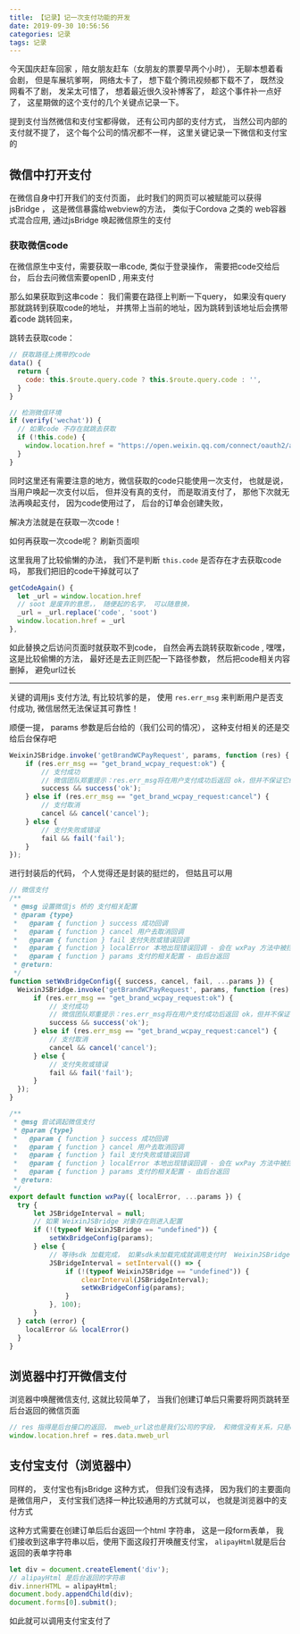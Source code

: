 ```yaml
---
title: 【记录】记一次支付功能的开发
date: 2019-09-30 10:56:56
categories: 记录
tags: 记录
---
```


今天国庆赶车回家 ，陪女朋友赶车（女朋友的票要早两个小时）， 无聊本想着看会剧， 但是车展坑爹啊， 网络太卡了， 想下载个腾讯视频都下载不了， 既然没网看不了剧， 发呆太可惜了， 想着最近很久没补博客了， 趁这个事件补一点好了， 这星期做的这个支付的几个关键点记录一下。


提到支付当然微信和支付宝都得做， 还有公司内部的支付方式， 当然公司内部的支付就不提了， 这个每个公司的情况都不一样， 这里关键记录一下微信和支付宝的



## 微信中打开支付
在微信自身中打开我们的支付页面， 此时我们的网页可以被赋能可以获得jsBridge ， 这是微信暴露给webview的方法， 类似于Cordova 之类的 web容器式混合应用, 通过jsBridge 唤起微信原生的支付


### 获取微信code
在微信原生中支付，需要获取一串code, 类似于登录操作， 需要把code交给后台， 后台去问微信索要openID , 用来支付

那么如果获取到这串code：
我们需要在路径上判断一下query， 如果没有query 那就跳转到获取code的地址， 并携带上当前的地址，因为跳转到该地址后会携带着code 跳转回来，

跳转去获取code：
```js
// 获取路径上携带的code
data() {
  return {
    code: this.$route.query.code ? this.$route.query.code : '',
  }
}

// 检测微信环境
if (verify('wechat')) {
  // 如果code 不存在就跳去获取
  if (!this.code) {
    window.location.href = "https://open.weixin.qq.com/connect/oauth2/authorize?appid=" + wechatAppId + "&redirect_uri=" + encodeURIComponent(window.location.href) + "&response_type=code&scope=snsapi_base&state=STATE#wechat_redirect"
  }
}
```


同时这里还有需要注意的地方，微信获取的code只能使用一次支付， 也就是说， 当用户唤起一次支付以后， 但并没有真的支付， 而是取消支付了， 那他下次就无法再唤起支付， 因为code使用过了， 后台的订单会创建失败， 

解决方法就是在获取一次code！

如何再获取一次code呢？ 刷新页面呗

这里我用了比较偷懒的办法， 我们不是判断 `this.code` 是否存在才去获取code吗， 那我们把旧的code干掉就可以了

```js
getCodeAgain() {
  let _url = window.location.href
  // soot 是废弃的意思，， 随便起的名字， 可以随意换，
  _url = _url.replace('code', 'soot')
  window.location.href = _url
},
``` 

如此替换之后访问页面时就获取不到code， 自然会再去跳转获取新code , 嘿嘿， 这是比较偷懒的方法， 最好还是去正则匹配一下路径参数， 然后把code相关内容删掉， 避免url过长

***

关键的调用js 支付方法,  有比较坑爹的是， 使用 `res.err_msg` 来判断用户是否支付成功, 微信居然无法保证其可靠性！

顺便一提， params 参数是后台给的（我们公司的情况）， 这种支付相关的还是交给后台保存吧


```js
WeixinJSBridge.invoke('getBrandWCPayRequest', params, function (res) {
    if (res.err_msg == "get_brand_wcpay_request:ok") {
        // 支付成功
        // 微信团队郑重提示：res.err_msg将在用户支付成功后返回 ok，但并不保证它绝对可靠。
        success && success('ok');
    } else if (res.err_msg == "get_brand_wcpay_request:cancel") {
        // 支付取消
        cancel && cancel('cancel');
    } else {
        // 支付失败或错误
        fail && fail('fail');
    }
});
```



进行封装后的代码， 个人觉得还是封装的挺烂的， 但姑且可以用
```js
// 微信支付
/**
 * @msg 设置微信js 桥的 支付相关配置
 * @param {type} 
 *   @param { function } success 成功回调
 *   @param { function } cancel 用户去取消回调
 *   @param { function } fail 支付失败或错误回调
 *   @param { function } localError 本地出现错误回调 - 会在 wxPay 方法中被拦截
 *   @param { function } params 支付的相关配置 - 由后台返回
 * @return: 
 */
function setWxBridgeConfig({ success, cancel, fail, ...params }) {
  WeixinJSBridge.invoke('getBrandWCPayRequest', params, function (res) {
      if (res.err_msg == "get_brand_wcpay_request:ok") {
          // 支付成功
          // 微信团队郑重提示：res.err_msg将在用户支付成功后返回 ok，但并不保证它绝对可靠。
          success && success('ok');
      } else if (res.err_msg == "get_brand_wcpay_request:cancel") {
          // 支付取消
          cancel && cancel('cancel');
      } else {
          // 支付失败或错误
          fail && fail('fail');
      }
  });
}

/**
 * @msg 尝试调起微信支付
 * @param {type} 
 *   @param { function } success 成功回调
 *   @param { function } cancel 用户去取消回调
 *   @param { function } fail 支付失败或错误回调
 *   @param { function } localError 本地出现错误回调 - 会在 wxPay 方法中被拦截
 *   @param { function } params 支付的相关配置 - 由后台返回
 * @return: 
 */
export default function wxPay({ localError, ...params }) {
  try {
      let JSBridgeInterval = null;
      // 如果 WeixinJSBridge 对象存在则进入配置
      if (!(typeof WeixinJSBridge == "undefined")) {
          setWxBridgeConfig(params);
      } else {
          // 等待sdk 加载完成， 如果sdk未加载完成就调用支付时  WeixinJSBridge 对象 不存在
          JSBridgeInterval = setInterval(() => {
              if (!(typeof WeixinJSBridge == "undefined")) {
                  clearInterval(JSBridgeInterval);
                  setWxBridgeConfig(params);
              }
          }, 100);
      }
  } catch (error) {
    localError && localError()
  }
}

```

## 浏览器中打开微信支付


浏览器中唤醒微信支付, 这就比较简单了， 当我们创建订单后只需要将网页跳转至后台返回的微信页面

```js
// res 指得是后台接口的返回， mweb_url这也是我们公司的字段， 和微信没有关系，只是demo
window.location.href = res.data.mweb_url
```


## 支付宝支付（浏览器中）
同样的， 支付宝也有jsBridge 这种方式， 但我们没有选择， 因为我们的主要面向是微信用户，  支付宝我们选择一种比较通用的方式就可以， 也就是浏览器中的支付方式

这种方式需要在创建订单后后台返回一个html 字符串， 这是一段form表单， 我们接收到这串字符串以后，使用下面这段打开唤醒支付宝， `alipayHtml`就是后台返回的表单字符串

```js
let div = document.createElement('div');
// alipayHtml 是后台返回的字符串
div.innerHTML = alipayHtml;
document.body.appendChild(div);
document.forms[0].submit(); 
```


如此就可以调用支付宝支付了